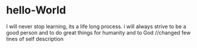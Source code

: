 # hello-World
I will never stop learning, its a life long process.
i will always strive to be a good person and to do great things for humanity and to God
//changed few lines of self description
